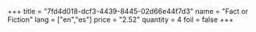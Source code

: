+++
title = "7fd4d018-dcf3-4439-8445-02d66e44f7d3"
name = "Fact or Fiction"
lang = ["en","es"]
price = "2.52"
quantity = 4
foil = false
+++
